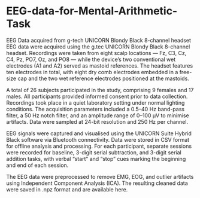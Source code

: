 # EEG-data-for-Mental-Arithmetic-Task
EEG Data acquired from g-tech UNICORN Blondy Black 8-channel headset
EEG data were acquired using the g.tec UNICORN Blondy Black 8-channel headset. Recordings were taken from eight scalp locations — Fz, C3, Cz, C4, Pz, PO7, Oz, and PO8 — while the device’s two conventional wet electrodes (A1 and A2) served as mastoid references. The headset features ten electrodes in total, with eight dry comb electrodes embedded in a free-size cap and the two wet reference electrodes positioned at the mastoids.

A total of 26 subjects participated in the study, comprising 9 females and 17 males. All participants provided informed consent prior to data collection. Recordings took place in a quiet laboratory setting under normal lighting conditions. The acquisition parameters included a 0.5–40 Hz band-pass filter, a 50 Hz notch filter, and an amplitude range of 0–100 µV to minimise artifacts. Data were sampled at 24-bit resolution and 250 Hz per channel.

EEG signals were captured and visualised using the UNICORN Suite Hybrid Black software via Bluetooth connectivity. Data were stored in CSV format for offline analysis and processing. For each participant, separate sessions were recorded for baseline, 3-digit serial subtraction, and 3-digit serial addition tasks, with verbal “start” and “stop” cues marking the beginning and end of each session.

The EEG data were preprocessed to remove EMG, EOG, and outlier artifacts using Independent Component Analysis (ICA). The resulting cleaned data were saved in .npz format and are available here.

